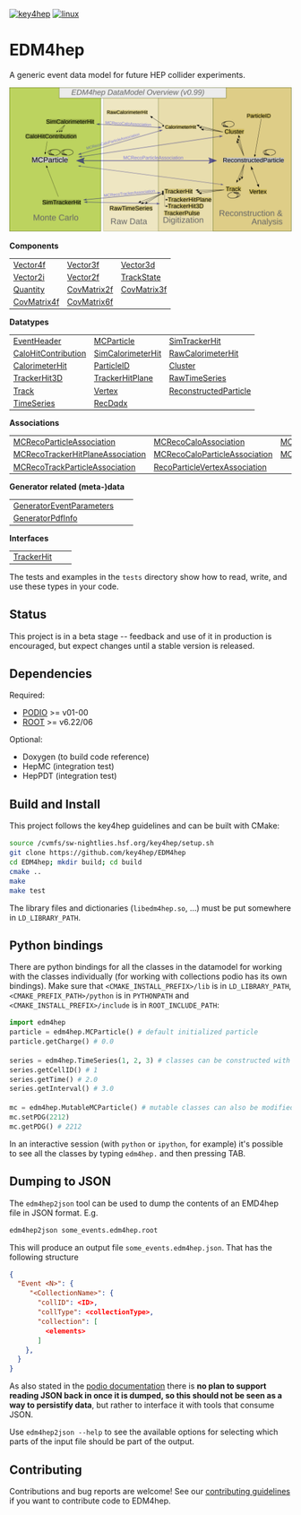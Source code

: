 
[![key4hep](https://github.com/key4hep/EDM4hep/workflows/key4hep_linux/badge.svg)](https://github.com/key4hep/EDM4hep/actions/workflows/key4hep_linux.yml)
[![linux](https://github.com/key4hep/EDM4hep/actions/workflows/lcg_linux_with_podio.yml/badge.svg)](https://github.com/key4hep/EDM4hep/actions/workflows/lcg_linux_with_podio.yml)
# EDM4hep


A generic event data model for future HEP collider experiments.

![](doc/edm4hep_diagram.svg)

**Components**

| | | |
|-|-|-|
| [Vector4f](https://github.com/key4hep/EDM4hep/blob/main/edm4hep.yaml#L9)      | [Vector3f](https://github.com/key4hep/EDM4hep/blob/main/edm4hep.yaml#L34)     | [Vector3d](https://github.com/key4hep/EDM4hep/blob/main/edm4hep.yaml#L56)      |
| [Vector2i](https://github.com/key4hep/EDM4hep/blob/main/edm4hep.yaml#L84)     | [Vector2f](https://github.com/key4hep/EDM4hep/blob/main/edm4hep.yaml#L104)    | [TrackState](https://github.com/key4hep/EDM4hep/blob/main/edm4hep.yaml#L195)   |
| [Quantity](https://github.com/key4hep/EDM4hep/blob/main/edm4hep.yaml#L224)    |  [CovMatrix2f](https://github.com/key4hep/EDM4hep/blob/main/edm4hep.yaml#L123) | [CovMatrix3f](https://github.com/key4hep/EDM4hep/blob/main/edm4hep.yaml#L141)   |
| [CovMatrix4f](https://github.com/key4hep/EDM4hep/blob/main/edm4hep.yaml#L158)   | [CovMatrix6f](https://github.com/key4hep/EDM4hep/blob/main/edm4hep.yaml#L176) | |


**Datatypes**

| | | |
|-|-|-|
| [EventHeader](https://github.com/key4hep/EDM4hep/blob/main/edm4hep.yaml#L233)         | [MCParticle](https://github.com/key4hep/EDM4hep/blob/main/edm4hep.yaml#L245)        | [SimTrackerHit](https://github.com/key4hep/EDM4hep/blob/main/edm4hep.yaml#L313)         |
| [CaloHitContribution](https://github.com/key4hep/EDM4hep/blob/main/edm4hep.yaml#L355) | [SimCalorimeterHit](https://github.com/key4hep/EDM4hep/blob/main/edm4hep.yaml#L367) | [RawCalorimeterHit](https://github.com/key4hep/EDM4hep/blob/main/edm4hep.yaml#L379)     |
| [CalorimeterHit](https://github.com/key4hep/EDM4hep/blob/main/edm4hep.yaml#L388)      | [ParticleID](https://github.com/key4hep/EDM4hep/blob/main/edm4hep.yaml#L400)        | [Cluster](https://github.com/key4hep/EDM4hep/blob/main/edm4hep.yaml#L415)               |
| [TrackerHit3D](https://github.com/key4hep/EDM4hep/blob/main/edm4hep.yaml#L447)          | [TrackerHitPlane](https://github.com/key4hep/EDM4hep/blob/main/edm4hep.yaml#L473)   | [RawTimeSeries](https://github.com/key4hep/EDM4hep/blob/main/edm4hep.yaml#L503)                |
| [Track](https://github.com/key4hep/EDM4hep/blob/main/edm4hep.yaml#L517)               | [Vertex](https://github.com/key4hep/EDM4hep/blob/main/edm4hep.yaml#L536)            | [ReconstructedParticle](https://github.com/key4hep/EDM4hep/blob/main/edm4hep.yaml#L564) |
| [TimeSeries](https://github.com/key4hep/EDM4hep/blob/main/edm4hep.yaml#L675) | [RecDqdx](https://github.com/key4hep/EDM4hep/blob/main/edm4hep.yaml#L687) |                                                                                          |

**Associations**

| | | |
|-|-|-|
| [MCRecoParticleAssociation](https://github.com/key4hep/EDM4hep/blob/main/edm4hep.yaml#L602)        | [MCRecoCaloAssociation](https://github.com/key4hep/EDM4hep/blob/main/edm4hep.yaml#L611)         | [MCRecoTrackerAssociation](https://github.com/key4hep/EDM4hep/blob/main/edm4hep.yaml#L620)         |
| [MCRecoTrackerHitPlaneAssociation](https://github.com/key4hep/EDM4hep/blob/main/edm4hep.yaml#L629) | [MCRecoCaloParticleAssociation](https://github.com/key4hep/EDM4hep/blob/main/edm4hep.yaml#L638) | [MCRecoClusterParticleAssociation](https://github.com/key4hep/EDM4hep/blob/main/edm4hep.yaml#L647) |
| [MCRecoTrackParticleAssociation](https://github.com/key4hep/EDM4hep/blob/main/edm4hep.yaml#L656)   | [RecoParticleVertexAssociation](https://github.com/key4hep/EDM4hep/blob/main/edm4hep.yaml#L665) |                                                                                                      |

**Generator related (meta-)data**

| | | |
|-|-|-|
| [GeneratorEventParameters](https://github.com/key4hep/EDM4hep/blob/main/edm4hep.yaml#L699) | | |
| [GeneratorPdfInfo](https://github.com/key4hep/EDM4hep/blob/main/edm4hep.yaml#L716) | | |

**Interfaces**

| | | |
|-|-|-|
| [TrackerHit](https://github.com/key4hep/EDM4hep/blob/main/edm4hep.yaml#L727) | | |

The tests and examples in the `tests` directory show how to read, write, and use these types in your code.


## Status

This project is in a beta stage -- feedback and use of it in production is encouraged, but expect changes until a stable version is released.

## Dependencies

Required:

* [PODIO](https://github.com/AIDASoft/podio) >= v01-00
* [ROOT](https://github.com/root-project/root) >= v6.22/06

Optional:

* Doxygen (to build code reference)
* HepMC (integration test)
* HepPDT (integration test)

## Build and Install

This project follows the key4hep guidelines and can be built with CMake:

```sh
source /cvmfs/sw-nightlies.hsf.org/key4hep/setup.sh
git clone https://github.com/key4hep/EDM4hep
cd EDM4hep; mkdir build; cd build
cmake ..
make
make test
```

The library files and dictionaries (`libedm4hep.so`, ...) must be put somewhere in `LD_LIBRARY_PATH`.

## Python bindings
There are python bindings for all the classes in the datamodel for working with
the classes individually (for working with collections podio has its own
bindings). Make sure that `<CMAKE_INSTALL_PREFIX>/lib` is in `LD_LIBRARY_PATH`,
`<CMAKE_PREFIX_PATH>/python` is in `PYTHONPATH` and `<CMAKE_INSTALL_PREFIX>/include` is in `ROOT_INCLUDE_PATH`:
```python
import edm4hep
particle = edm4hep.MCParticle() # default initialized particle
particle.getCharge() # 0.0

series = edm4hep.TimeSeries(1, 2, 3) # classes can be constructed with non-default parameters
series.getCellID() # 1
series.getTime() # 2.0
series.getInterval() # 3.0

mc = edm4hep.MutableMCParticle() # mutable classes can also be modified
mc.setPDG(2212)
mc.getPDG() # 2212
```

In an interactive session (with `python` or `ipython`, for example) it's
possible to see all the classes by typing `edm4hep.` and then pressing TAB.

## Dumping to JSON
The `edm4hep2json` tool can be used to dump the contents of an EMD4hep file in
JSON format. E.g.

```bash
edm4hep2json some_events.edm4hep.root
```

This will produce an output file `some_events.edm4hep.json`. That has the following structure
```json
{
  "Event <N>": {
     "<CollectionName>": {
       "collID": <ID>,
       "collType": <collectionType>,
       "collection": [
         <elements>
       ]
    },
  }
}
```

As also stated in the [podio
documentation](https://github.com/AIDASoft/podio/blob/master/doc/advanced_topics.md#dumping-json)
there is **no plan to support reading JSON back in once it is dumped, so this
should not be seen as a way to persistify data**, but rather to interface it
with tools that consume JSON.

Use `edm4hep2json --help` to see the available options for selecting which parts
of the input file should be part of the output.

## Contributing

Contributions and bug reports are welcome! See our [contributing guidelines](doc/contributing.md) if you want to contribute code to EDM4hep.
